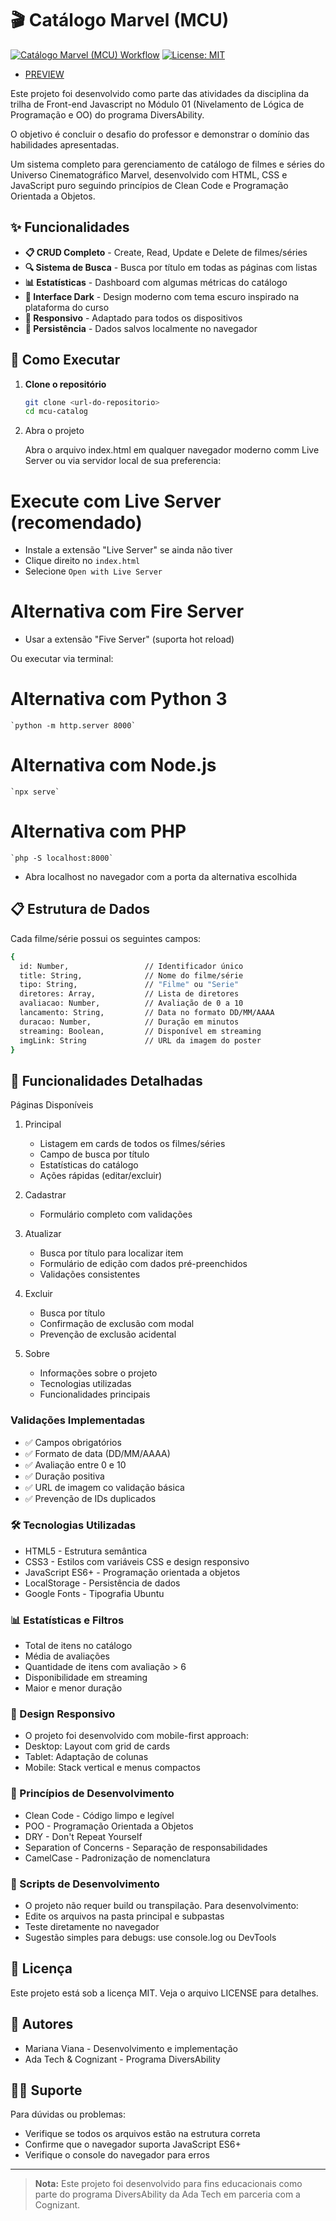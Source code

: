 # 🎬 Catálogo Marvel (MCU)

[![Catálogo Marvel (MCU) Workflow](https://github.com/marianaviana/daily/actions/workflows/daily-commit.yml/badge.svg)](https://github.com/marianaviana/daily/actions/workflows/diversability-modulo-01-projeto-final.yml)
[![License: MIT](https://img.shields.io/badge/License-MIT-yellow.svg)](https://opensource.org/licenses/MIT)
- [PREVIEW](https://mariviana.dev/diversability-modulo-01-projeto-final/)

Este projeto foi desenvolvido como parte das atividades da disciplina da trilha de Front-end Javascript no Módulo 01 (Nivelamento de Lógica de Programação e OO) do programa DiversAbility.

O objetivo é concluir o desafio do professor e demonstrar o domínio das habilidades apresentadas.

Um sistema completo para gerenciamento de catálogo de filmes e séries do Universo Cinematográfico Marvel, desenvolvido com HTML, CSS e JavaScript puro seguindo princípios de Clean Code e Programação Orientada a Objetos.

## ✨ Funcionalidades

- **📋 CRUD Completo** - Create, Read, Update e Delete de filmes/séries
- **🔍 Sistema de Busca** - Busca por título em todas as páginas com listas
- **📊 Estatísticas** - Dashboard com algumas métricas do catálogo
- **🎨 Interface Dark** - Design moderno com tema escuro inspirado na plataforma do curso
- **📱 Responsivo** - Adaptado para todos os dispositivos
- **💾 Persistência** - Dados salvos localmente no navegador

## 🚀 Como Executar

1. **Clone o repositório**
   ```bash
   git clone <url-do-repositorio>
   cd mcu-catalog

2. Abra o projeto

    Abra o arquivo index.html em qualquer navegador moderno comm  Live Server ou via servidor local de sua preferencia:

# Execute com Live Server  (recomendado)
- Instale a extensão "Live Server" se ainda não tiver
- Clique direito no `index.html`
- Selecione `Open with Live Server`

# Alternativa com Fire Server
- Usar a extensão "Five Server" (suporta hot reload)

Ou executar via terminal:

# Alternativa com Python 3
    `python -m http.server 8000`

# Alternativa com Node.js
    `npx serve`

# Alternativa com PHP
    `php -S localhost:8000`

- Abra localhost no navegador com a porta da alternativa escolhida

## 📋 Estrutura de Dados

Cada filme/série possui os seguintes campos:

```bash
{
  id: Number,                 // Identificador único
  title: String,              // Nome do filme/série
  tipo: String,               // "Filme" ou "Serie"
  diretores: Array,           // Lista de diretores
  avaliacao: Number,          // Avaliação de 0 a 10
  lancamento: String,         // Data no formato DD/MM/AAAA
  duracao: Number,            // Duração em minutos
  streaming: Boolean,         // Disponível em streaming
  imgLink: String             // URL da imagem do poster
}
```

## 🎯 Funcionalidades Detalhadas
Páginas Disponíveis

1. Principal
    - Listagem em cards de todos os filmes/séries
    - Campo de busca por título
    - Estatísticas do catálogo
    - Ações rápidas (editar/excluir)

2. Cadastrar
    - Formulário completo com validações

3. Atualizar
    - Busca por título para localizar item
    - Formulário de edição com dados pré-preenchidos
    - Validações consistentes

4. Excluir
    - Busca por título
    - Confirmação de exclusão com modal
    - Prevenção de exclusão acidental

5. Sobre
    - Informações sobre o projeto
    - Tecnologias utilizadas
    - Funcionalidades principais

### Validações Implementadas
   - ✅ Campos obrigatórios
   - ✅ Formato de data (DD/MM/AAAA)
   - ✅ Avaliação entre 0 e 10
   - ✅ Duração positiva
   - ✅ URL de imagem co validação básica
   - ✅ Prevenção de IDs duplicados

### 🛠️ Tecnologias Utilizadas
   - HTML5 - Estrutura semântica
   - CSS3 - Estilos com variáveis CSS e design responsivo
   - JavaScript ES6+ - Programação orientada a objetos
   - LocalStorage - Persistência de dados
   - Google Fonts - Tipografia Ubuntu

### 📊 Estatísticas e Filtros
   - Total de itens no catálogo
   - Média de avaliações
   - Quantidade de itens com avaliação > 6
   - Disponibilidade em streaming
   - Maior e menor duração

### 🎨 Design Responsivo
   - O projeto foi desenvolvido com mobile-first approach:
   - Desktop: Layout com grid de cards
   - Tablet: Adaptação de colunas
   - Mobile: Stack vertical e menus compactos

### 🔧 Princípios de Desenvolvimento
   - Clean Code - Código limpo e legível
   - POO - Programação Orientada a Objetos
   - DRY - Don't Repeat Yourself
   - Separation of Concerns - Separação de responsabilidades
   - CamelCase - Padronização de nomenclatura

### 📝 Scripts de Desenvolvimento

   - O projeto não requer build ou transpilação. Para desenvolvimento:
   - Edite os arquivos na pasta principal e subpastas
   - Teste diretamente no navegador
   - Sugestão simples para debugs: use console.log ou DevTools

## 📄 Licença

Este projeto está sob a licença MIT. Veja o arquivo LICENSE para detalhes.

## 👥 Autores
   - Mariana Viana - Desenvolvimento e implementação
   - Ada Tech & Cognizant - Programa DiversAbility

## 🙋‍♂️ Suporte

Para dúvidas ou problemas:
   - Verifique se todos os arquivos estão na estrutura correta
   - Confirme que o navegador suporta JavaScript ES6+
   - Verifique o console do navegador para erros

______________________

> **Nota:** Este projeto foi desenvolvido para fins educacionais como parte do programa DiversAbility da Ada Tech em parceria com a Cognizant.
